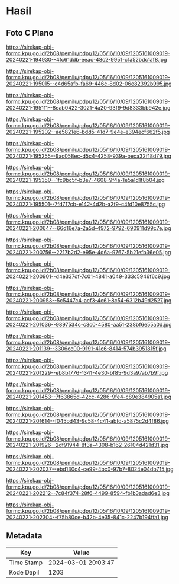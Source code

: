 # Hasil

## Foto C Plano

https://sirekap-obj-formc.kpu.go.id/2b08/pemilu/pdpr/12/05/16/10/09/1205161009019-20240221-194930--4fc61ddb-eeac-48c2-9951-c1a52bdc1af8.jpg

https://sirekap-obj-formc.kpu.go.id/2b08/pemilu/pdpr/12/05/16/10/09/1205161009019-20240221-195015--c4d65afb-fa69-446c-8d02-06e82392b995.jpg

https://sirekap-obj-formc.kpu.go.id/2b08/pemilu/pdpr/12/05/16/10/09/1205161009019-20240221-195111--8eab0422-3021-4a20-93f9-9d8333bb942e.jpg

https://sirekap-obj-formc.kpu.go.id/2b08/pemilu/pdpr/12/05/16/10/09/1205161009019-20240221-195202--ae5821e6-bdd5-41d7-9e4e-e394ecf662f5.jpg

https://sirekap-obj-formc.kpu.go.id/2b08/pemilu/pdpr/12/05/16/10/09/1205161009019-20240221-195255--9ac058ec-d5c4-4258-939a-beca32f18d79.jpg

https://sirekap-obj-formc.kpu.go.id/2b08/pemilu/pdpr/12/05/16/10/09/1205161009019-20240221-195350--1fc9bc5f-b3e7-4608-9f4a-1e5a1d1f8b04.jpg

https://sirekap-obj-formc.kpu.go.id/2b08/pemilu/pdpr/12/05/16/10/09/1205161009019-20240221-195501--7fd717cb-e142-4d2b-a2f9-c4fd10e8755c.jpg

https://sirekap-obj-formc.kpu.go.id/2b08/pemilu/pdpr/12/05/16/10/09/1205161009019-20240221-200647--66d16e7a-2a5d-4972-9792-690911d99c7e.jpg

https://sirekap-obj-formc.kpu.go.id/2b08/pemilu/pdpr/12/05/16/10/09/1205161009019-20240221-200756--2217b2d2-e95e-4d6a-9767-5b21efb36e05.jpg

https://sirekap-obj-formc.kpu.go.id/2b08/pemilu/pdpr/12/05/16/10/09/1205161009019-20240221-200901--d4e337df-7c01-4841-a049-333c5946f6c9.jpg

https://sirekap-obj-formc.kpu.go.id/2b08/pemilu/pdpr/12/05/16/10/09/1205161009019-20240221-200953--5c5447c4-acf3-4c61-8c54-6312b49d2527.jpg

https://sirekap-obj-formc.kpu.go.id/2b08/pemilu/pdpr/12/05/16/10/09/1205161009019-20240221-201036--9897534c-c3c0-4580-aa51-238bf6e55a0d.jpg

https://sirekap-obj-formc.kpu.go.id/2b08/pemilu/pdpr/12/05/16/10/09/1205161009019-20240221-201139--3306cc00-9191-41c6-8414-574b3951815f.jpg

https://sirekap-obj-formc.kpu.go.id/2b08/pemilu/pdpr/12/05/16/10/09/1205161009019-20240221-201229--eb8bf776-1341-4e30-bf85-9d3a97ab7b9f.jpg

https://sirekap-obj-formc.kpu.go.id/2b08/pemilu/pdpr/12/05/16/10/09/1205161009019-20240221-201453--7f63865d-42cc-4286-9fe4-c89e384905a1.jpg

https://sirekap-obj-formc.kpu.go.id/2b08/pemilu/pdpr/12/05/16/10/09/1205161009019-20240221-201614--f045bd43-9c58-4c41-abfd-a5875c2d4f86.jpg

https://sirekap-obj-formc.kpu.go.id/2b08/pemilu/pdpr/12/05/16/10/09/1205161009019-20240221-201926--2df91944-8f3a-4308-b162-26104d421d31.jpg

https://sirekap-obj-formc.kpu.go.id/2b08/pemilu/pdpr/12/05/16/10/09/1205161009019-20240221-202037--ebd130c4-ce99-4bc0-97b7-8024e04db715.jpg

https://sirekap-obj-formc.kpu.go.id/2b08/pemilu/pdpr/12/05/16/10/09/1205161009019-20240221-202212--7c84f374-28f6-4499-8594-fb1b3adad6e3.jpg

https://sirekap-obj-formc.kpu.go.id/2b08/pemilu/pdpr/12/05/16/10/09/1205161009019-20240221-202304--f75b80ce-b42b-4e35-841c-2247b194ffa1.jpg


## Metadata

| Key        | Value               |
| ---------- | ------------------- |
| Time Stamp | 2024-03-01 20:03:47 |
| Kode Dapil | 1203                |



